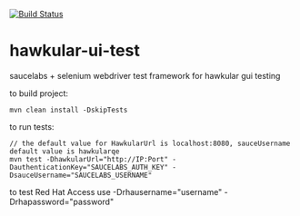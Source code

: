 [![Build Status](https://travis-ci.org/Hawkular-QE/hawkular-ui-test.svg)](https://travis-ci.org/Hawkular-QE/hawkular-ui-test)
# hawkular-ui-test

saucelabs + selenium webdriver test framework for hawkular gui testing

to build project: 
```
mvn clean install -DskipTests
```
to run tests: 
```
// the default value for HawkularUrl is localhost:8080, sauceUsername default value is hawkularqe
mvn test -DhawkularUrl="http://IP:Port" -DauthenticationKey="SAUCELABS_AUTH_KEY" -DsauceUsername="SAUCELABS_USERNAME" 
```
to test Red Hat Access use -Drhausername="username" -Drhapassword="password"
```
